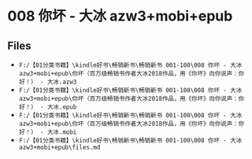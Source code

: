 # 008 你坏 - 大冰 azw3+mobi+epub

## Files

- `F:/【01分类书籍】\kindle好书\畅销新书\畅销新书 001-100\008 你坏 - 大冰 azw3+mobi+epub\你坏（百万级畅销书作者大冰2018作品，用《你坏》向你说声：你好！） - 大冰.azw3`
- `F:/【01分类书籍】\kindle好书\畅销新书\畅销新书 001-100\008 你坏 - 大冰 azw3+mobi+epub\你坏（百万级畅销书作者大冰2018作品，用《你坏》向你说声：你好！） - 大冰.epub`
- `F:/【01分类书籍】\kindle好书\畅销新书\畅销新书 001-100\008 你坏 - 大冰 azw3+mobi+epub\你坏（百万级畅销书作者大冰2018作品，用《你坏》向你说声：你好！） - 大冰.mobi`
- `F:/【01分类书籍】\kindle好书\畅销新书\畅销新书 001-100\008 你坏 - 大冰 azw3+mobi+epub\files.md`
